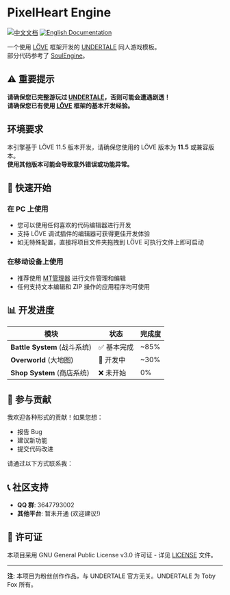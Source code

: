 # PixelHeart Engine

[![中文文档](https://img.shields.io/badge/文档-中文-blue)](README.md) [![English Documentation](https://img.shields.io/badge/Docs-English-green)](README-en.md)

一个使用 [LÖVE](https://love2d.org/) 框架开发的 [UNDERTALE](https://undertale.com/) 同人游戏模板。<br>
部分代码参考了 [SoulEngine](https://github.com/ClavoSophame/love2d-undertale-template)。

## ⚠️ 重要提示

**请确保您已完整游玩过 [UNDERTALE](https://undertale.com/)，否则可能会遭遇剧透！**<br>
**请确保您已有使用 [LÖVE](https://love2d.org/) 框架的基本开发经验。**

## 环境要求

本引擎基于 LÖVE 11.5 版本开发，请确保您使用的 LÖVE 版本为 **11.5** 或兼容版本。<br>
**使用其他版本可能会导致意外错误或功能异常。**

## 🚀 快速开始

### 在 PC 上使用
- 您可以使用任何喜欢的代码编辑器进行开发
- 支持 LÖVE 调试插件的编辑器可获得更佳开发体验
- 如无特殊配置，直接将项目文件夹拖拽到 LÖVE 可执行文件上即可启动

### 在移动设备上使用
- 推荐使用 [MT管理器](https://mt2.cn/) 进行文件管理和编辑
- 任何支持文本编辑和 ZIP 操作的应用程序均可使用

## 📊 开发进度

| 模块 | 状态 | 完成度 |
|------|------|--------|
| **Battle System** (战斗系统) | ✅ 基本完成 | ~85% |
| **Overworld** (大地图) | 🚧 开发中 | ~30% |
| **Shop System** (商店系统) | ❌ 未开始 | 0% |

## 🤝 参与贡献

我欢迎各种形式的贡献！如果您想：
- 报告 Bug
- 建议新功能
- 提交代码改进

请通过以下方式联系我：

## 📞 社区支持

- **QQ 群**: 3647793002
- **其他平台**: 暂未开通 (欢迎建议!)

## 📄 许可证

本项目采用 GNU General Public License v3.0 许可证 - 详见 [LICENSE](LICENSE) 文件。

---

**注**: 本项目为粉丝创作作品，与 UNDERTALE 官方无关。UNDERTALE 为 Toby Fox 所有。